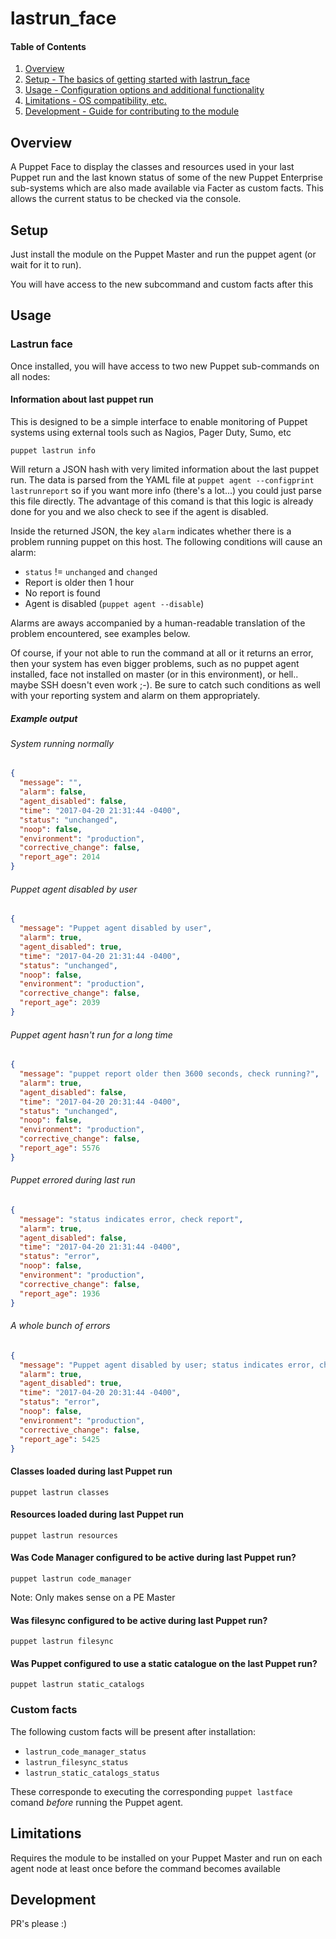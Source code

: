 # lastrun_face

#### Table of Contents

1. [Overview](#overview)
2. [Setup - The basics of getting started with lastrun_face](#setup)
3. [Usage - Configuration options and additional functionality](#usage)
4. [Limitations - OS compatibility, etc.](#limitations)
5. [Development - Guide for contributing to the module](#development)

## Overview

A Puppet Face to display the classes and resources used in your last Puppet run and the last known status of some of the new Puppet Enterprise sub-systems which are also made available via Facter as custom facts.  This allows the current status to be checked via the console.

## Setup

Just install the module on the Puppet Master and run the puppet agent (or wait
for it to run).

You will have access to the new subcommand and custom facts after this


## Usage

### Lastrun face
Once installed, you will have access to two new Puppet sub-commands on all
nodes:


#### Information about last puppet run
This is designed to be a simple interface to enable monitoring of Puppet systems using external tools such as Nagios, Pager Duty, Sumo, etc

```shell
puppet lastrun info
```
Will return a JSON hash with very limited information about the last puppet run.  The data is parsed from the YAML file at `puppet agent --configprint lastrunreport` so if you want more info (there's a lot...) you could just parse this file directly.  The advantage of this comand is that this logic is already done for you and we also check to see if the agent is disabled.

Inside the returned JSON, the key `alarm` indicates whether there is a problem running puppet on this host.  The following conditions will cause an alarm:
* `status` != `unchanged` and `changed`
* Report is older then 1 hour
* No report is found
* Agent is disabled (`puppet agent --disable`)

Alarms are aways accompanied by a human-readable translation of the problem encountered, see examples below.

Of course, if your not able to run the command at all or it returns an error, then your system has even bigger problems, such as no puppet agent installed, face not installed on master (or in this environment), or hell.. maybe SSH doesn't even work ;-).  Be sure to catch such conditions as well with your reporting system and alarm on them appropriately.

##### Example output

###### System running normally
```json
{
  "message": "",
  "alarm": false,
  "agent_disabled": false,
  "time": "2017-04-20 21:31:44 -0400",
  "status": "unchanged",
  "noop": false,
  "environment": "production",
  "corrective_change": false,
  "report_age": 2014
}
```

###### Puppet agent disabled by user
```json
{
  "message": "Puppet agent disabled by user",
  "alarm": true,
  "agent_disabled": true,
  "time": "2017-04-20 21:31:44 -0400",
  "status": "unchanged",
  "noop": false,
  "environment": "production",
  "corrective_change": false,
  "report_age": 2039
}
```

###### Puppet agent hasn't run for a long time
```json
{
  "message": "puppet report older then 3600 seconds, check running?",
  "alarm": true,
  "agent_disabled": false,
  "time": "2017-04-20 20:31:44 -0400",
  "status": "unchanged",
  "noop": false,
  "environment": "production",
  "corrective_change": false,
  "report_age": 5576
}
```

###### Puppet errored during last run
```json
{
  "message": "status indicates error, check report",
  "alarm": true,
  "agent_disabled": false,
  "time": "2017-04-20 21:31:44 -0400",
  "status": "error",
  "noop": false,
  "environment": "production",
  "corrective_change": false,
  "report_age": 1936
}
```

###### A whole bunch of errors
```json
{
  "message": "Puppet agent disabled by user; status indicates error, check report; puppet report older then 3600 seconds, check running?",
  "alarm": true,
  "agent_disabled": true,
  "time": "2017-04-20 20:31:44 -0400",
  "status": "error",
  "noop": false,
  "environment": "production",
  "corrective_change": false,
  "report_age": 5425
}
```


#### Classes loaded during last Puppet run

```shell
puppet lastrun classes
```

#### Resources loaded during last Puppet run

```shell
puppet lastrun resources
```

#### Was Code Manager configured to be active during last Puppet run?

```shell
puppet lastrun code_manager
```
Note:  Only makes sense on a PE Master

#### Was filesync configured to be active during last Puppet run?

```shell
puppet lastrun filesync
```

#### Was Puppet configured to use a static catalogue on the last Puppet run?

```shell
puppet lastrun static_catalogs
```

### Custom facts
The following custom facts will be present after installation:
* `lastrun_code_manager_status`
* `lastrun_filesync_status`
* `lastrun_static_catalogs_status`

These corresponde to executing the corresponding `puppet lastface` comand _before_ running the Puppet agent.

## Limitations

Requires the module to be installed on your Puppet Master and run on each
agent node at least once before the command becomes available

## Development
PR's please :)
